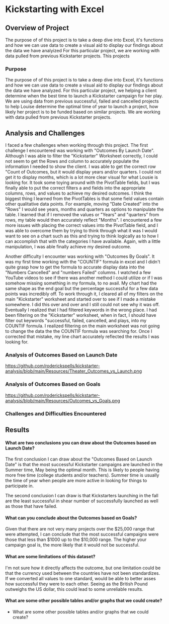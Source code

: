 # Kickstarting with Excel

## Overview of Project
The purpose of of this project is to take a deep dive into Excel, it's functions and how we can use data to create a visual aid to display our findings about the data we have analyized
For this particular project, we are working with data pulled from previous Kickstarter projects. This projects


### Purpose
The purpose of of this project is to take a deep dive into Excel, it's functions and how we can use data to create a visual aid to display our findings about the data we have analyzed. For this particular project, we helping a client determine when the best time to launch a Kickstarter campaign for her play. We are using data from previous successful, failed and cancelled projects to help Louise determine the optimal time of year to launch a project, how likely her project is to be funded based on similar projects. We are working with data pulled from previous Kickstarter projects. 


## Analysis and Challenges

I faced a few challenges when working through this project. The first challenge I encountered was working with "Outcomes By Launch Date". Although I was able to filter the "Kickstarter" Worksheet correctly, I could not seem to get the Rows and column to accurately populate the information I needed to show the client. I was able to get the correct row "Count of Outcomes, but it would display years and/or quarters. I could not get it to display months, which is a lot more clear visual for what Lousie is looking for. It took some toying around with the PivotTable fields, but I was finally able to put the correct filters a and fields into the appropriate columns, rows, and values to achieve my desired outcomes. I think the biggest thing I learned from the PivotTables is that some field values contain other qualitative data points. For example, moving "Date Created" into the "Rows" I would see years, months and quarters as options to manipulate the table. I learned that if I removed the values or "Years" and "quarters" from rows, my table would then accurately reflect "Months". I encountered a few more issues with placing the correct values into the PivotTable field, and I was able to overcome them by trying to think through what it was I would want to see on a chart such as this and trying to think logically as to how I can accomplish that with the categories I have available. Again, with a little manipulation, I was able finally achieve my desired outcome.


Another difficulty I encounter was working with "Outcomes By Goals". It was my first time working with the "COUNTIF" formula in excel and I didn't quite grasp how to get the formula to accurate display data into the "Numbers Cancelled" and "numbers Failed" columns. I watched a few YouTube videos to see if there was another method I could utilize or if I was somehow missing something in my formula, to no avail. My chart had the same shape as the end goal but the percentage successful for a few data points was incredibly off. To work through it, I cleared all of my filters on the main "Kickstarter" worksheet and started over to see if I made a mistake somewhere. I did this over and over and I still could not see why it was off. Eventually I realized that I had filtered keywords in the wrong place. I had been filtering on the "Kickstarter" worksheet, when in fact, I should have filter out keywords "successful, failed, cancelled, and plays, into my COUNTIF formula. I realized filtering on the main worksheet was not going to change the data the the COUNTIF formula was searching for. Once I corrected that mistake, my line chart accurately reflected the results I was looking for.


### Analysis of Outcomes Based on Launch Date

https://github.com/roderickspells/kickstarter-analysis/blob/main/Resources/Theater_Outcomes_vs_Launch.png

### Analysis of Outcomes Based on Goals

https://github.com/roderickspells/kickstarter-analysis/blob/main/Resources/Outcomes_vs_Goals.png

### Challenges and Difficulties Encountered

## Results

#### What are two conclusions you can draw about the Outcomes based on Launch Date?


The first conclusion I can draw about the "Outcomes Based on Launch Date" is that the most successful Kickstarter campaigns are launched in the Summer time, May being the optimal month. This is likely to people having more free time (college students and/or teachers). Summer time is usually the time of year when people are more active in looking for things to participate in.

The second conclusion I can draw is that Kickstarters launching in the fall are the least successful in shear number of successfully launched as well as those that have failed.

#### What can you conclude about the Outcomes based on Goals?

Given that there are not very many projects over the $25,000 range that were attempted, I can conclude that the most successful campaigns were those that less than $1000 up to the $10,000 range. The higher your campaign goal is, the more likely that it would not be successful.


#### What are some limitations of this dataset?

I'm not sure how it directly affects the outcome, but one limitation could be that the currency used between the countries have not been standardizes. If we converted all values to one standard, would be able to better asses how successful they were to each other. Seeing as the British Pound outweighs the US dollar, this could lead to some unreliable results. 

#### What are some other possible tables and/or graphs that we could create?





- What are some other possible tables and/or graphs that we could create?
